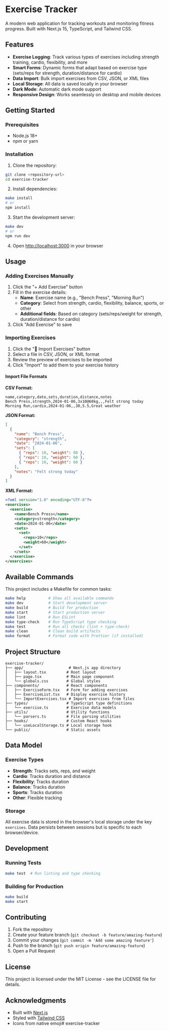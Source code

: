 # Exercise Tracker

A modern web application for tracking workouts and monitoring fitness progress. Built with Next.js 15, TypeScript, and Tailwind CSS.

## Features

- **Exercise Logging**: Track various types of exercises including strength training, cardio, flexibility, and more
- **Smart Forms**: Dynamic forms that adapt based on exercise type (sets/reps for strength, duration/distance for cardio)
- **Data Import**: Bulk import exercises from CSV, JSON, or XML files
- **Local Storage**: All data is saved locally in your browser
- **Dark Mode**: Automatic dark mode support
- **Responsive Design**: Works seamlessly on desktop and mobile devices

## Getting Started

### Prerequisites

- Node.js 18+ 
- npm or yarn

### Installation

1. Clone the repository:
```bash
git clone <repository-url>
cd exercise-tracker
```

2. Install dependencies:
```bash
make install
# or
npm install
```

3. Start the development server:
```bash
make dev
# or
npm run dev
```

4. Open [http://localhost:3000](http://localhost:3000) in your browser

## Usage

### Adding Exercises Manually

1. Click the "+ Add Exercise" button
2. Fill in the exercise details:
   - **Name**: Exercise name (e.g., "Bench Press", "Morning Run")
   - **Category**: Select from strength, cardio, flexibility, balance, sports, or other
   - **Additional fields**: Based on category (sets/reps/weight for strength, duration/distance for cardio)
3. Click "Add Exercise" to save

### Importing Exercises

1. Click the "📁 Import Exercises" button
2. Select a file in CSV, JSON, or XML format
3. Review the preview of exercises to be imported
4. Click "Import" to add them to your exercise history

#### Import File Formats

**CSV Format:**
```csv
name,category,date,sets,duration,distance,notes
Bench Press,strength,2024-01-06,3x10@60kg,,,Felt strong today
Morning Run,cardio,2024-01-06,,30,5.5,Great weather
```

**JSON Format:**
```json
[
  {
    "name": "Bench Press",
    "category": "strength",
    "date": "2024-01-06",
    "sets": [
      { "reps": 10, "weight": 60 },
      { "reps": 10, "weight": 60 },
      { "reps": 10, "weight": 60 }
    ],
    "notes": "Felt strong today"
  }
]
```

**XML Format:**
```xml
<?xml version="1.0" encoding="UTF-8"?>
<exercises>
  <exercise>
    <name>Bench Press</name>
    <category>strength</category>
    <date>2024-01-06</date>
    <sets>
      <set>
        <reps>10</reps>
        <weight>60</weight>
      </set>
    </sets>
  </exercise>
</exercises>
```

## Available Commands

This project includes a Makefile for common tasks:

```bash
make help          # Show all available commands
make dev           # Start development server
make build         # Build for production
make start         # Start production server
make lint          # Run ESLint
make type-check    # Run TypeScript type checking
make test          # Run all checks (lint + type-check)
make clean         # Clean build artifacts
make format        # Format code with Prettier (if installed)
```

## Project Structure

```
exercise-tracker/
├── app/                    # Next.js app directory
│   ├── layout.tsx         # Root layout
│   ├── page.tsx           # Main page component
│   └── globals.css        # Global styles
├── components/            # React components
│   ├── ExerciseForm.tsx   # Form for adding exercises
│   ├── ExerciseList.tsx   # Display exercise history
│   └── ImportExercises.tsx # Import exercises from files
├── types/                 # TypeScript type definitions
│   └── exercise.ts        # Exercise data models
├── utils/                 # Utility functions
│   └── parsers.ts         # File parsing utilities
├── hooks/                 # Custom React hooks
│   └── useLocalStorage.ts # Local storage hook
└── public/                # Static assets
```

## Data Model

### Exercise Types

- **Strength**: Tracks sets, reps, and weight
- **Cardio**: Tracks duration and distance
- **Flexibility**: Tracks duration
- **Balance**: Tracks duration
- **Sports**: Tracks duration
- **Other**: Flexible tracking

### Storage

All exercise data is stored in the browser's local storage under the key `exercises`. Data persists between sessions but is specific to each browser/device.

## Development

### Running Tests

```bash
make test  # Run linting and type checking
```

### Building for Production

```bash
make build
make start
```

## Contributing

1. Fork the repository
2. Create your feature branch (`git checkout -b feature/amazing-feature`)
3. Commit your changes (`git commit -m 'Add some amazing feature'`)
4. Push to the branch (`git push origin feature/amazing-feature`)
5. Open a Pull Request

## License

This project is licensed under the MIT License - see the LICENSE file for details.

## Acknowledgments

- Built with [Next.js](https://nextjs.org/)
- Styled with [Tailwind CSS](https://tailwindcss.com/)
- Icons from native emoji# exercise-tracker
